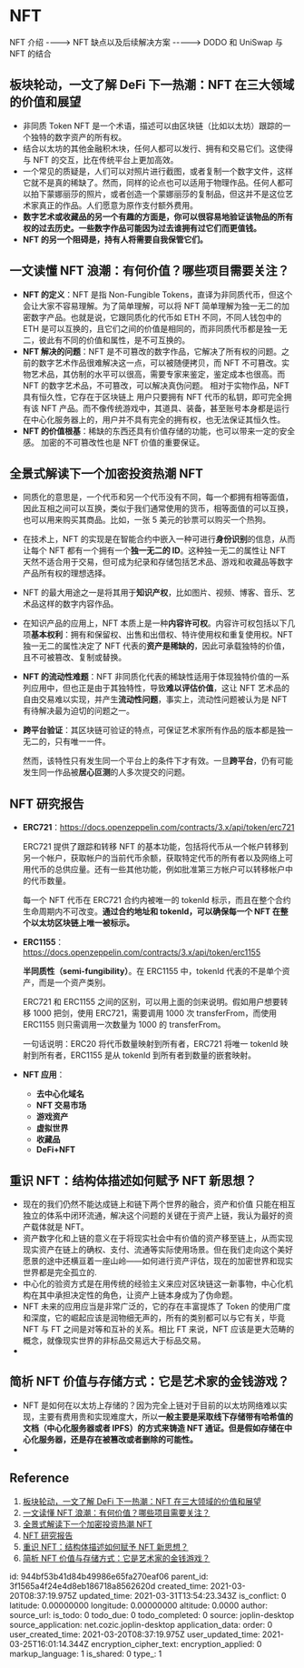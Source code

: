 # NFT

NFT 介绍 ----> NFT 缺点以及后续解决方案 -----> DODO 和 UniSwap 与 NFT 的结合

## 板块轮动，一文了解 DeFi 下一热潮：NFT 在三大领域的价值和展望

- 非同质 Token NFT 是⼀个术语，描述可以由区块链（比如以太坊）跟踪的一个独特的数字资产的所有权。
- 结合以太坊的其他金融积木块，任何人都可以发行、拥有和交易它们。这使得与 NFT 的交互，比在传统平台上更加⾼效。
- 一个常见的质疑是，人们可以对照片进行截图，或者复制⼀个数字⽂件，这样它就不是真的稀缺了。然⽽，同样的论点也可以适⽤于物理作品。任何人都可以拍下蒙娜丽莎的照片，或者创造⼀个蒙娜丽莎的复制品，但这并不是这位艺术家真正的作品。⼈们愿意为原作支付额外费⽤。
- **数字艺术或收藏品的另⼀个有趣的⽅⾯是，你可以很容易地验证该物品的所有权的过去历史。⼀些数字作品可能因为过去谁拥有过它们而更值钱。**
- **NFT 的另⼀个阻碍是，持有⼈将需要⾃我保管它们。**

## 一文读懂 NFT 浪潮：有何价值？哪些项目需要关注？

- **NFT 的定义**：NFT 是指 Non-Fungible Tokens，直译为非同质代币，但这个会让大家不容易理解。为了简单理解，可以将 NFT 简单理解为独一无二的加密数字产品。也就是说，它跟同质化的代币如 ETH 不同，不同人钱包中的 ETH 是可以互换的，且它们之间的价值是相同的，而非同质代币都是独一无二，彼此有不同的价值和属性，是不可互换的。
- **NFT 解决的问题**：NFT 是不可篡改的数字作品，它解决了所有权的问题。之前的数字艺术作品很难解决这一点，可以被随便拷贝，而 NFT 不可篡改。实物艺术品，其仿制的水平可以很高，需要专家来鉴定，鉴定成本也很高。而 NFT 的数字艺术品，不可篡改，可以解决真伪问题。
  相对于实物作品，NFT 具有恒久性，它存在于区块链上
  用户只要拥有 NFT 代币的私钥，即可完全拥有该 NFT 产品。而不像传统游戏中，其道具、装备，甚至账号本身都是运行在中心化服务器上的，用户并不具有完全的拥有权，也无法保证其恒久性。
- **NFT 的价值根基**：稀缺的东西还具有价值存储的功能，也可以带来一定的安全感。
  加密的不可篡改性也是 NFT 价值的重要保证。

## 全景式解读下一个加密投资热潮 NFT

- 同质化的意思是，一个代币和另一个代币没有不同，每一个都拥有相等面值，因此互相之间可以互换，类似于我们通常使用的货币，相等面值的可以互换，也可以用来购买其商品。比如，一张 5 美元的钞票可以购买一个热狗。

- 在技术上，NFT 的实现是在智能合约中嵌入一种可进行**身份识别**的信息，从而让每个 NFT 都有一个拥有一个**独一无二的 ID**。这种独一无二的属性让 NFT 天然不适合用于交易，但可成为纪录和存储包括艺术品、游戏和收藏品等数字产品所有权的理想选择。

- NFT 的最大用途之一是将其用于**知识产权**，比如图片、视频、博客、音乐、艺术品这样的数字内容作品。

- 在知识产品的应用上，NFT 本质上是一种**内容许可权**。内容许可权包括以下几项**基本权利**：拥有和保留权、出售和出借权、特许使用权和重复使用权。NFT 独一无二的属性决定了 NFT 代表的**资产是稀缺的**，因此可承载独特的价值，且不可被篡改、复制或替换。

- **NFT 的流动性难题**：NFT 非同质化代表的稀缺性适用于体现独特价值的一系列应用中，但也正是由于其独特性，导致**难以评估价值**，这让 NFT 艺术品的自由交易难以实现，并产生**流动性问题**，事实上，流动性问题被认为是 NFT 有待解决最为迫切的问题之一。

- **跨平台验证**：其区块链可验证的特点，可保证艺术家所有作品的版本都是独一无二的，只有唯一一件。

  然而，该特性只有发生同一个平台上的条件下才有效。一旦**跨平台**，仍有可能发生同一作品被**居心叵测**的人多次提交的问题。

## NFT 研究报告

- **ERC721**：https://docs.openzeppelin.com/contracts/3.x/api/token/erc721

  ERC721 提供了跟踪和转移 NFT 的基本功能，包括将代币从一个帐户转移到另一个帐户，获取帐户的当前代币余额，获取特定代币的所有者以及网络上可用代币的总供应量。还有一些其他功能，例如批准第三方帐户可以转移帐户中的代币数量。

  每一个 NFT 代币在 ERC721 合约内被唯一的 tokenId 标示，而且在整个合约生命周期内不可改变。**通过合约地址和 tokenId，可以确保每一个 NFT 在整个以太坊区块链上唯一被标示。**

- **ERC1155**：https://docs.openzeppelin.com/contracts/3.x/api/token/erc1155

  **半同质性（semi-fungibility）**。在 ERC1155 中，tokenId 代表的不是单个资产，而是一个资产类别。

  ERC721 和 ERC1155 之间的区别，可以用上面的剑来说明。假如用户想要转移 1000 把剑，使用 ERC721，需要调用 1000 次 transferFrom，而使用 ERC1155 则只需调用一次数量为 1000 的 transferFrom。

  一句话说明：ERC20 将代币数量映射到所有者，ERC721 将唯一 tokenId 映射到所有者，ERC1155 是从 tokenId 到所有者到数量的嵌套映射。

- **NFT 应用**：

  - **去中心化域名**
  - **NFT 交易市场**
  - **游戏资产**
  - **虚拟世界**
  - **收藏品**
  - **DeFi+NFT**

## 重识 NFT：结构体描述如何赋予 NFT 新思想？

- 现在的我们仍然不能达成链上和链下两个世界的融合，资产和价值 只能在相互独立的体系中闭环流通，解决这个问题的关键在于资产上链，我认为最好的资产载体就是 NFT。
- 资产数字化和上链的意义在于将现实社会中有价值的资产移至链上，从而实现现实资产在链上的确权、支付、流通等实际使用场景。但在我们走向这个美好愿景的途中还横亘着一座山岭——如何进行资产评估，现在的加密世界和现实世界都是完全孤立的.
- 中心化的验资方式是在用传统的经验主义来应对区块链这一新事物，中心化机构在其中承担决定性的角色，让资产上链本身成为了伪命题。
- NFT 未来的应用应当是非常广泛的，它的存在丰富提炼了 Token 的使用广度和深度，它的崛起应该是润物细无声的，所有的类别都可以与它有关，毕竟 NFT 与 FT 之间是对等和互补的关系。相比 FT 来说，NFT 应该是更大范畴的概念，就像现实世界的非标品交易远大于标品交易。
- 

## 简析 NFT 价值与存储方式：它是艺术家的金钱游戏？

- NFT 是如何在以太坊上存储的？因为完全上链对于目前的以太坊网络难以实现，主要有费用贵和实现难度大，所以**一般主要是采取线下存储带有哈希值的文档（中心化服务器或者 IPFS）的方式来铸造 NFT 通证。但是假如存储在中心化服务器，还是存在被篡改或者删除的可能性。**
- 

## Reference

1. [板块轮动，一文了解 DeFi 下一热潮：NFT 在三大领域的价值和展望](https://www.chainnews.com/articles/765159769310.htm)
2. [一文读懂 NFT 浪潮：有何价值？哪些项目需要关注？](https://www.chainnews.com/articles/491357917843.htm)
3. [全景式解读下一个加密投资热潮 NFT](https://www.chainnews.com/articles/767407855704.htm)
4. [NFT 研究报告](https://www.chainnews.com/articles/054675411377.htm)
5. [重识 NFT：结构体描述如何赋予 NFT 新思想？](https://www.chainnews.com/articles/983560226283.htm#)
6. [简析 NFT 价值与存储方式：它是艺术家的金钱游戏？](https://www.chainnews.com/articles/558732838237.htm)

id: 944bf53b41d84b49986e65fa270eaf06
parent_id: 3f1565a4f24e4d8eb186718a8562620d
created_time: 2021-03-20T08:37:19.975Z
updated_time: 2021-03-31T13:54:23.343Z
is_conflict: 0
latitude: 0.00000000
longitude: 0.00000000
altitude: 0.0000
author: 
source_url: 
is_todo: 0
todo_due: 0
todo_completed: 0
source: joplin-desktop
source_application: net.cozic.joplin-desktop
application_data: 
order: 0
user_created_time: 2021-03-20T08:37:19.975Z
user_updated_time: 2021-03-25T16:01:14.344Z
encryption_cipher_text: 
encryption_applied: 0
markup_language: 1
is_shared: 0
type_: 1